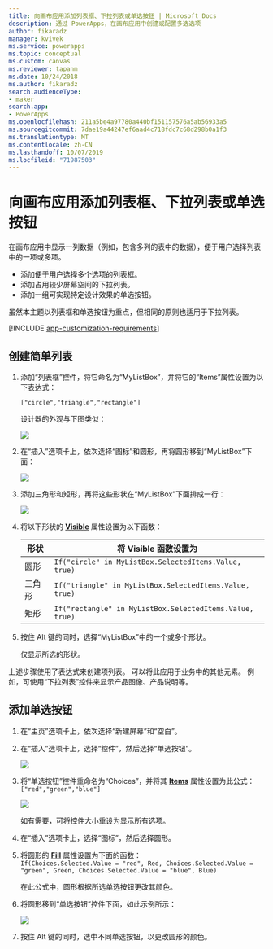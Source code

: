```yaml
---
title: 向画布应用添加列表框、下拉列表或单选按钮 | Microsoft Docs
description: 通过 PowerApps，在画布应用中创建或配置多选选项
author: fikaradz
manager: kvivek
ms.service: powerapps
ms.topic: conceptual
ms.custom: canvas
ms.reviewer: tapanm
ms.date: 10/24/2018
ms.author: fikaradz
search.audienceType:
- maker
search.app:
- PowerApps
ms.openlocfilehash: 211a5be4a97780a440bf151157576a5ab56933a5
ms.sourcegitcommit: 7dae19a44247ef6aad4c718fdc7c68d298b0a1f3
ms.translationtype: MT
ms.contentlocale: zh-CN
ms.lasthandoff: 10/07/2019
ms.locfileid: "71987503"
---
```

# <a name="add-a-list-box-a-drop-down-list-or-radio-buttons-to-a-canvas-app"></a>向画布应用添加列表框、下拉列表或单选按钮

在画布应用中显示一列数据（例如，包含多列的表中的数据），便于用户选择列表中的一项或多项。

- 添加便于用户选择多个选项的列表框。
- 添加占用较少屏幕空间的下拉列表。
- 添加一组可实现特定设计效果的单选按钮。

虽然本主题以列表框和单选按钮为重点，但相同的原则也适用于下拉列表。

[!INCLUDE [app-customization-requirements](../../includes/app-customization-requirements.md)]

## <a name="create-a-simple-list"></a>创建简单列表

1. 添加“列表框”控件，将它命名为“MyListBox”，并将它的“Items”属性设置为以下表达式：

    ```["circle","triangle","rectangle"]```  <br/>

    设计器的外观与下图类似：

    ![][4]

4. 在“插入”选项卡上，依次选择“图标”和圆形，再将圆形移到“MyListBox”下面：

    ![][5]  

5. 添加三角形和矩形，再将这些形状在“MyListBox”下面排成一行：

    ![][6]  

6. 将以下形状的 **[Visible](controls/properties-core.md)** 属性设置为以下函数：  

   | 形状 | 将 Visible 函数设置为 |
   | --- | --- |
   | 圆形 |```If("circle" in MyListBox.SelectedItems.Value, true)``` |
   | 三角形 |```If("triangle" in MyListBox.SelectedItems.Value, true)``` |
   | 矩形 |```If("rectangle" in MyListBox.SelectedItems.Value, true)``` |

7. 按住 Alt 键的同时，选择“MyListBox”中的一个或多个形状。

    仅显示所选的形状。

上述步骤使用了表达式来创建项列表。 可以将此应用于业务中的其他元素。 例如，可使用“下拉列表”控件来显示产品图像、产品说明等。

## <a name="add-radio-buttons"></a>添加单选按钮
1. 在“主页”选项卡上，依次选择“新建屏幕”和“空白”。

2. 在“插入”选项卡上，选择“控件”，然后选择“单选按钮”。

    ![][10]  

3. 将“单选按钮”控件重命名为“Choices”，并将其 **[Items](controls/properties-core.md)** 属性设置为此公式：  
   ```["red","green","blue"]```  <br/>

    ![][12]  

    如有需要，可将控件大小重设为显示所有选项。

4. 在“插入”选项卡上，选择“图标”，然后选择圆形。

5. 将圆形的 **[Fill](controls/properties-color-border.md)** 属性设置为下面的函数：  
   ```If(Choices.Selected.Value = "red", Red, Choices.Selected.Value = "green", Green, Choices.Selected.Value = "blue", Blue)```  

    在此公式中，圆形根据所选单选按钮更改其颜色。

6. 将圆形移到“单选按钮”控件下面，如此示例所示：

    ![][14]  

7. 按住 Alt 键的同时，选中不同单选按钮，以更改圆形的颜色。

[1]: ./media/add-list-box-drop-down-list-radio-button/preview.png
[2]: ./media/add-list-box-drop-down-list-radio-button/listbox.png
[3]: ./media/add-list-box-drop-down-list-radio-button/renamelistbox.png
[4]: ./media/add-list-box-drop-down-list-radio-button/itemslistbox.png
[5]: ./media/add-list-box-drop-down-list-radio-button/circle.png
[6]: ./media/add-list-box-drop-down-list-radio-button/allshapes.png
[10]: ./media/add-list-box-drop-down-list-radio-button/radiobutton.png
[12]: ./media/add-list-box-drop-down-list-radio-button/itemsradio.png
[14]: ./media/add-list-box-drop-down-list-radio-button/radiocircle.png
[15]: ./media/add-list-box-drop-down-list-radio-button/dropdown.png
